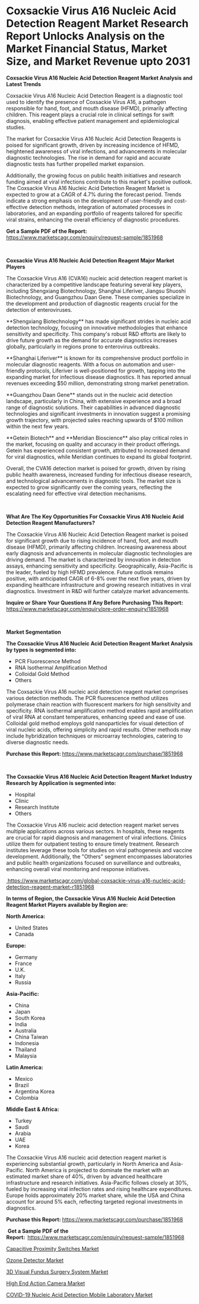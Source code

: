 <p><h1>Coxsackie Virus A16 Nucleic Acid Detection Reagent Market Research Report Unlocks Analysis on the Market Financial Status, Market Size, and Market Revenue upto 2031</h1></p><p><strong>Coxsackie Virus A16 Nucleic Acid Detection Reagent Market Analysis and Latest Trends</strong></p>
<p><p>Coxsackie Virus A16 Nucleic Acid Detection Reagent is a diagnostic tool used to identify the presence of Coxsackie Virus A16, a pathogen responsible for hand, foot, and mouth disease (HFMD), primarily affecting children. This reagent plays a crucial role in clinical settings for swift diagnosis, enabling effective patient management and epidemiological studies. </p><p>The market for Coxsackie Virus A16 Nucleic Acid Detection Reagents is poised for significant growth, driven by increasing incidence of HFMD, heightened awareness of viral infections, and advancements in molecular diagnostic technologies. The rise in demand for rapid and accurate diagnostic tests has further propelled market expansion. </p><p>Additionally, the growing focus on public health initiatives and research funding aimed at viral infections contribute to this market's positive outlook. The Coxsackie Virus A16 Nucleic Acid Detection Reagent Market is expected to grow at a CAGR of 4.7% during the forecast period. Trends indicate a strong emphasis on the development of user-friendly and cost-effective detection methods, integration of automated processes in laboratories, and an expanding portfolio of reagents tailored for specific viral strains, enhancing the overall efficiency of diagnostic procedures.</p></p>
<p><strong>Get a Sample PDF of the Report:&nbsp;</strong> <a href="https://www.marketscagr.com/enquiry/request-sample/1851968?utm_campaign=1128&utm_medium=2&utm_source=Github&utm_content=ia&utm_term=18102024&utm_id=coxsackie-virus-a16-nucleic-acid-detection-reagent">https://www.marketscagr.com/enquiry/request-sample/1851968</a></p>
<p>&nbsp;</p>
<p><strong>Coxsackie Virus A16 Nucleic Acid Detection Reagent Major Market Players</strong></p>
<p><p>The Coxsackie Virus A16 (CVA16) nucleic acid detection reagent market is characterized by a competitive landscape featuring several key players, including Shengxiang Biotechnology, Shanghai Liferiver, Jiangsu Shuoshi Biotechnology, and Guangzhou Daan Gene. These companies specialize in the development and production of diagnostic reagents crucial for the detection of enteroviruses.</p><p>**Shengxiang Biotechnology** has made significant strides in nucleic acid detection technology, focusing on innovative methodologies that enhance sensitivity and specificity. This company's robust R&D efforts are likely to drive future growth as the demand for accurate diagnostics increases globally, particularly in regions prone to enterovirus outbreaks.</p><p>**Shanghai Liferiver** is known for its comprehensive product portfolio in molecular diagnostic reagents. With a focus on automation and user-friendly protocols, Liferiver is well-positioned for growth, tapping into the expanding market for infectious disease diagnostics. It has reported annual revenues exceeding $50 million, demonstrating strong market penetration.</p><p>**Guangzhou Daan Gene** stands out in the nucleic acid detection landscape, particularly in China, with extensive experience and a broad range of diagnostic solutions. Their capabilities in advanced diagnostic technologies and significant investments in innovation suggest a promising growth trajectory, with projected sales reaching upwards of $100 million within the next few years.</p><p>**Getein Biotech** and **Meridian Bioscience** also play critical roles in the market, focusing on quality and accuracy in their product offerings. Getein has experienced consistent growth, attributed to increased demand for viral diagnostics, while Meridian continues to expand its global footprint.</p><p>Overall, the CVA16 detection market is poised for growth, driven by rising public health awareness, increased funding for infectious disease research, and technological advancements in diagnostic tools. The market size is expected to grow significantly over the coming years, reflecting the escalating need for effective viral detection mechanisms.</p></p>
<p>&nbsp;</p>
<p><strong>What Are The Key Opportunities For Coxsackie Virus A16 Nucleic Acid Detection Reagent Manufacturers?</strong></p>
<p><p>The Coxsackie Virus A16 Nucleic Acid Detection Reagent market is poised for significant growth due to rising incidence of hand, foot, and mouth disease (HFMD), primarily affecting children. Increasing awareness about early diagnosis and advancements in molecular diagnostic technologies are driving demand. The market is characterized by innovation in detection assays, enhancing sensitivity and specificity. Geographically, Asia-Pacific is the leader, fueled by high HFMD prevalence. Future outlook remains positive, with anticipated CAGR of 6-8% over the next five years, driven by expanding healthcare infrastructure and growing research initiatives in viral diagnostics. Investment in R&D will further catalyze market advancements.</p></p>
<p><strong>Inquire or Share Your Questions If Any Before Purchasing This Report:</strong> <a href="https://www.marketscagr.com/enquiry/pre-order-enquiry/1851968?utm_campaign=1128&utm_medium=2&utm_source=Github&utm_content=ia&utm_term=18102024&utm_id=coxsackie-virus-a16-nucleic-acid-detection-reagent">https://www.marketscagr.com/enquiry/pre-order-enquiry/1851968</a></p>
<p>&nbsp;</p>
<p><strong>Market Segmentation</strong></p>
<p><strong>The Coxsackie Virus A16 Nucleic Acid Detection Reagent Market Analysis by types is segmented into:</strong></p>
<p><ul><li>PCR Fluorescence Method</li><li>RNA Isothermal Amplification Method</li><li>Colloidal Gold Method</li><li>Others</li></ul></p>
<p><p>The Coxsackie Virus A16 nucleic acid detection reagent market comprises various detection methods. The PCR fluorescence method utilizes polymerase chain reaction with fluorescent markers for high sensitivity and specificity. RNA isothermal amplification method enables rapid amplification of viral RNA at constant temperatures, enhancing speed and ease of use. Colloidal gold method employs gold nanoparticles for visual detection of viral nucleic acids, offering simplicity and rapid results. Other methods may include hybridization techniques or microarray technologies, catering to diverse diagnostic needs.</p></p>
<p><strong>Purchase this Report:&nbsp;</strong><a href="https://www.marketscagr.com/purchase/1851968?utm_campaign=1128&utm_medium=2&utm_source=Github&utm_content=ia&utm_term=18102024&utm_id=coxsackie-virus-a16-nucleic-acid-detection-reagent">https://www.marketscagr.com/purchase/1851968</a></p>
<p>&nbsp;</p>
<p><strong>The Coxsackie Virus A16 Nucleic Acid Detection Reagent Market Industry Research by Application is segmented into:</strong></p>
<p><ul><li>Hospital</li><li>Clinic</li><li>Research Institute</li><li>Others</li></ul></p>
<p><p>The Coxsackie Virus A16 nucleic acid detection reagent market serves multiple applications across various sectors. In hospitals, these reagents are crucial for rapid diagnosis and management of viral infections. Clinics utilize them for outpatient testing to ensure timely treatment. Research institutes leverage these tools for studies on viral pathogenesis and vaccine development. Additionally, the "Others" segment encompasses laboratories and public health organizations focused on surveillance and outbreaks, enhancing overall viral monitoring and response initiatives.</p></p>
<p><a href="https://www.marketscagr.com/global-coxsackie-virus-a16-nucleic-acid-detection-reagent-market-r1851968?utm_campaign=1128&utm_medium=2&utm_source=Github&utm_content=ia&utm_term=18102024&utm_id=coxsackie-virus-a16-nucleic-acid-detection-reagent">&nbsp;https://www.marketscagr.com/global-coxsackie-virus-a16-nucleic-acid-detection-reagent-market-r1851968</a></p>
<p><strong>In terms of Region, the Coxsackie Virus A16 Nucleic Acid Detection Reagent Market Players available by Region are:</strong></p>
<p>
    <p> <strong> North America: </strong>
        <ul>
            <li>United States</li>
            <li>Canada</li>
        </ul>
        </p> 
    <p> <strong> Europe: </strong>
        <ul>
            <li>Germany</li>
            <li>France</li>
            <li>U.K.</li>
            <li>Italy</li>
            <li>Russia</li>
        </ul>
        </p> 
    <p> <strong> Asia-Pacific: </strong>
        <ul>
            <li>China</li>
            <li>Japan</li>
            <li>South Korea</li>
            <li>India</li>
            <li>Australia</li>
            <li>China Taiwan</li>
            <li>Indonesia</li>
            <li>Thailand</li>
            <li>Malaysia</li>
        </ul>
        </p> 
    <p> <strong> Latin America: </strong>
        <ul>
            <li>Mexico</li>
            <li>Brazil</li>
            <li>Argentina Korea</li>
            <li>Colombia</li>
        </ul>
        </p> 
    <p> <strong> Middle East & Africa: </strong>
        <ul>
            <li>Turkey</li>
            <li>Saudi</li>
            <li>Arabia</li>
            <li>UAE</li>
            <li>Korea</li>
        </ul>
    </p>
    </p>
<p><p>The Coxsackie Virus A16 nucleic acid detection reagent market is experiencing substantial growth, particularly in North America and Asia-Pacific. North America is projected to dominate the market with an estimated market share of 40%, driven by advanced healthcare infrastructure and research initiatives. Asia-Pacific follows closely at 30%, fueled by increasing viral infection rates and rising healthcare expenditures. Europe holds approximately 20% market share, while the USA and China account for around 5% each, reflecting targeted regional investments in diagnostics.</p></p>
<p><strong>Purchase this Report: </strong><a href="https://www.marketscagr.com/purchase/1851968?utm_campaign=1128&utm_medium=2&utm_source=Github&utm_content=ia&utm_term=18102024&utm_id=coxsackie-virus-a16-nucleic-acid-detection-reagent">https://www.marketscagr.com/purchase/1851968</a></p>
<p>&nbsp;<strong>Get a Sample PDF of the Report:&nbsp;&nbsp;</strong><a href="https://www.marketscagr.com/enquiry/request-sample/1851968?utm_campaign=1128&utm_medium=2&utm_source=Github&utm_content=ia&utm_term=18102024&utm_id=coxsackie-virus-a16-nucleic-acid-detection-reagent">https://www.marketscagr.com/enquiry/request-sample/1851968</a></p>
<p><strong></strong></p>
<p><p><a href="https://www.linkedin.com/pulse/emerging-capacitive-proximity-switches-market-opportunities-analysis-rx5rf?utm_campaign=1128&utm_medium=2&utm_source=Github&utm_content=ia&utm_term=18102024&utm_id=coxsackie-virus-a16-nucleic-acid-detection-reagent">Capacitive Proximity Switches Market</a></p><p><a href="https://www.linkedin.com/pulse/ozone-detector-market-analysis-report-global-insights-region-iudff?utm_campaign=1128&utm_medium=2&utm_source=Github&utm_content=ia&utm_term=18102024&utm_id=coxsackie-virus-a16-nucleic-acid-detection-reagent">Ozone Detector Market</a></p><p><a href="https://github.com/jerrodkho/Market-Research-Report-List-1/blob/main/3d-visual-fundus-surgery-system-market.md?utm_campaign=1128&utm_medium=2&utm_source=Github&utm_content=ia&utm_term=18102024&utm_id=coxsackie-virus-a16-nucleic-acid-detection-reagent">3D Visual Fundus Surgery System Market</a></p><p><a href="https://www.linkedin.com/pulse/high-end-action-camera-market-growth-segmentation-regional-fmqmf?utm_campaign=1128&utm_medium=2&utm_source=Github&utm_content=ia&utm_term=18102024&utm_id=coxsackie-virus-a16-nucleic-acid-detection-reagent">High End Action Camera Market</a></p><p><a href="https://github.com/mattyh9leabow/Market-Research-Report-List-1/blob/main/covid-19-nucleic-acid-detection-mobile-laboratory-market.md?utm_campaign=1128&utm_medium=2&utm_source=Github&utm_content=ia&utm_term=18102024&utm_id=coxsackie-virus-a16-nucleic-acid-detection-reagent">COVID-19 Nucleic Acid Detection Mobile Laboratory Market</a></p></p>